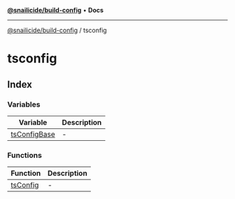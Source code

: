 [**@snailicide/build-config**](../README.md) • **Docs**

---

[@snailicide/build-config](../README.md) / tsconfig

# tsconfig

## Index

### Variables

| Variable                                  | Description |
| ----------------------------------------- | ----------- |
| [tsConfigBase](variables/tsConfigBase.md) | -           |

### Functions

| Function                          | Description |
| --------------------------------- | ----------- |
| [tsConfig](functions/tsConfig.md) | -           |

